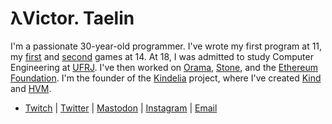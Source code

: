 # λVictor. Taelin

I'm a passionate 30-year-old programmer. I've wrote my first program at 11, my
[first](https://www.youtube.com/watch?v=iGsQe6-un3s) and
[second](https://www.youtube.com/watch?v=SuD5pWd3ge8) games at 14. At 18, I was
admitted to study Computer Engineering at [UFRJ](https://ufrj.br/en/). I've then
worked on [Orama](https://orama.com.br), [Stone](http://stone.com.br), and the
[Ethereum Foundation](http://ethereum.org). I'm the founder of the
[Kindelia](http://github.com/kindelia) project, where I've created
[Kind](https://github.com/kindelia/kind) and
[HVM](https://github.com/kindelia/hvm).

- [Twitch](https://twitch.com/victortaelin) | [Twitter](https://twitter.com/victortaelin) | [Mastodon](https://sigmoid.social/@VictorTaelin) | [Instagram](https://instagram.com/victaelin) | [Email](mailto:victor.taelin@gmail.com)

